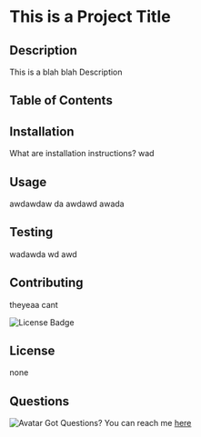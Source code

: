 

# This is a Project Title

## Description
This is a blah blah Description

## Table of Contents
  

## Installation 
 What are installation instructions? wad

## Usage 
 awdawdaw da awdawd awada 

## Testing 
 wadawda wd awd

## Contributing 
 theyeaa cant

![License Badge](https://img.shields.io/badge/license-MIT-orange)
## License 
 none

## Questions
![Avatar](https://avatars3.githubusercontent.com/u/39231643?v=4)
Got Questions? You can reach me [here](testemail@gm.com)

